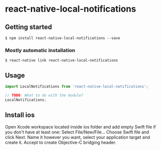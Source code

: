 # react-native-local-notifications

## Getting started

`$ npm install react-native-local-notifications --save`

### Mostly automatic installation

`$ react-native link react-native-local-notifications`

## Usage
```javascript
import LocalNotifications from 'react-native-local-notifications';

// TODO: What to do with the module?
LocalNotifications;
```

## Install ios
Open Xcode workspace located inside ios folder and add empty Swift file if you don't have at least one:
Select File/New/File...
Choose Swift file and click Next.
Name it however you want, select your application target and create it.
Accept to create Objective-C bridging header.
